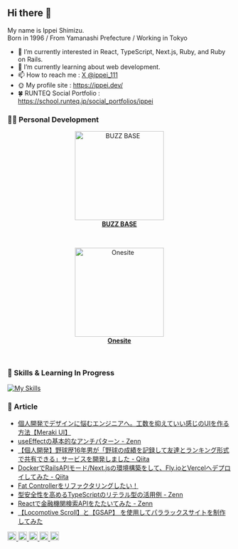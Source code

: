 ## Hi there 👋

My name is Ippei Shimizu.  
Born in 1996 / From Yamanashi Prefecture / Working in Tokyo

- 🔭 I’m currently interested in React, TypeScript, Next.js, Ruby, and Ruby on Rails.
- 🌱 I’m currently learning about web development.
- 📫 How to reach me : [X @ippei_111](https://twitter.com/ippei_111)
- 🌞 My profile site : https://ippei.dev/
- 🍀 RUNTEQ Social Portfolio : https://school.runteq.jp/social_portfolios/ippei

### 🧑‍💻 Personal Development
<div align="center">
  
  <a href="https://buzzbase.jp/">
    <img src="https://buzzbase.jp/opengraph-image.png?55ff9c44125f3530" alt="BUZZ BASE" width="200"/><br/>
    <strong>BUZZ BASE</strong>
  </a>

  &nbsp;&nbsp;&nbsp;

  <a href="https://www.onesite-web.com/">
    <img src="https://onesite-rouge.vercel.app/onesite-ogp.jpg" alt="Onesite" width="200"/><br/>
    <strong>Onesite</strong>
  </a>

  &nbsp;&nbsp;&nbsp;
</div>

### 💫 Skills & Learning In Progress

[![My Skills](https://skillicons.dev/icons?i=html,css,scss,tailwind,js,react,ts,nextjs,jquery,ruby,rails,wordpress,docker,vscode,ai,ps)](https://skillicons.dev)

### 📝 Article

- [個人開発でデザインに悩むエンジニアへ。工数を抑えていい感じのUIを作る方法【Meraki UI】](https://zenn.dev/ippe/articles/1495eab44bde18)
- [useEffectの基本的なアンチパターン - Zenn](https://zenn.dev/ippe/articles/a53386986ff236)
- [【個人開発】野球歴16年男が「野球の成績を記録して友達とランキング形式で共有できる」サービスを開発しました - Qiita](https://qiita.com/ippei_jp/items/c3a10d7e3142723fae30)
- [DockerでRailsAPIモード/Next.jsの環境構築をして、Fly.ioとVercelへデプロイしてみた - Qiita](https://qiita.com/ippei_jp/items/1163a40a86d07fa691b2)
- [Fat Controllerをリファクタリングしたい！](https://zenn.dev/ippe/articles/a3c087389599c0)
- [型安全性を高めるTypeScriptのリテラル型の活用例 - Zenn](https://zenn.dev/ippe/articles/84ceb9c3c3c6a0)
- [Reactで金融機関検索APIをたたいてみた - Zenn](https://zenn.dev/ippe/articles/3e3a86d32b271a)
- [【Locomotive Scroll】と【GSAP】 を使用してパララックスサイトを制作してみた](https://www.onesite-web.com/blogs/locomotive-scroll-parallax)

<p align="left">
  <a href="http://qiita.com/ippei_jp">
    <img height="20" src="https://qiita-badge.apiapi.app/s/ippei_jp/contributions.svg" />
  </a>
  <a href="http://qiita.com/ippei_jp">
    <img height="20" src="https://qiita-badge.apiapi.app/s/ippei_jp/posts.svg" />
  </a>
  <a href="https://zenn.dev/ippe">
    <img height="20" src="https://badgen.org/img/zenn/ippe/likes?style=plastic" alt="Likes" />
  </a>
  <a href="https://zenn.dev/ippe">
    <img height="20" src="https://badgen.org/img/zenn/ippe/followers?style=plastic" alt="Followers" />
  </a>
  <a href="https://zenn.dev/ippe">
    <img height="20" src="https://badgen.org/img/zenn/ippe/articles?style=plastic" alt="Articles" />
  </a>
</p>
